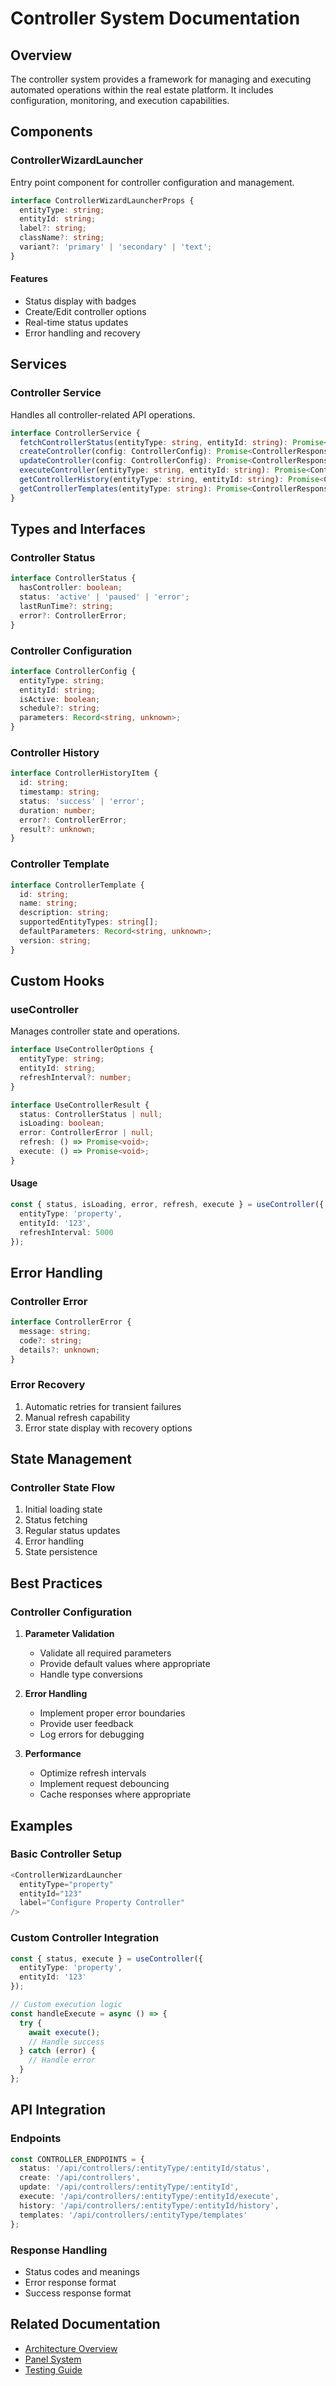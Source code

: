 # Controller System Documentation

## Overview
The controller system provides a framework for managing and executing automated operations within the real estate platform. It includes configuration, monitoring, and execution capabilities.

## Components

### ControllerWizardLauncher
Entry point component for controller configuration and management.

```typescript
interface ControllerWizardLauncherProps {
  entityType: string;
  entityId: string;
  label?: string;
  className?: string;
  variant?: 'primary' | 'secondary' | 'text';
}
```

#### Features
- Status display with badges
- Create/Edit controller options
- Real-time status updates
- Error handling and recovery

## Services

### Controller Service
Handles all controller-related API operations.

```typescript
interface ControllerService {
  fetchControllerStatus(entityType: string, entityId: string): Promise<ControllerResponse<ControllerStatus>>;
  createController(config: ControllerConfig): Promise<ControllerResponse<void>>;
  updateController(config: ControllerConfig): Promise<ControllerResponse<void>>;
  executeController(entityType: string, entityId: string): Promise<ControllerResponse<void>>;
  getControllerHistory(entityType: string, entityId: string): Promise<ControllerResponse<ControllerHistoryItem[]>>;
  getControllerTemplates(entityType: string): Promise<ControllerResponse<ControllerTemplate[]>>;
}
```

## Types and Interfaces

### Controller Status
```typescript
interface ControllerStatus {
  hasController: boolean;
  status: 'active' | 'paused' | 'error';
  lastRunTime?: string;
  error?: ControllerError;
}
```

### Controller Configuration
```typescript
interface ControllerConfig {
  entityType: string;
  entityId: string;
  isActive: boolean;
  schedule?: string;
  parameters: Record<string, unknown>;
}
```

### Controller History
```typescript
interface ControllerHistoryItem {
  id: string;
  timestamp: string;
  status: 'success' | 'error';
  duration: number;
  error?: ControllerError;
  result?: unknown;
}
```

### Controller Template
```typescript
interface ControllerTemplate {
  id: string;
  name: string;
  description: string;
  supportedEntityTypes: string[];
  defaultParameters: Record<string, unknown>;
  version: string;
}
```

## Custom Hooks

### useController
Manages controller state and operations.

```typescript
interface UseControllerOptions {
  entityType: string;
  entityId: string;
  refreshInterval?: number;
}

interface UseControllerResult {
  status: ControllerStatus | null;
  isLoading: boolean;
  error: ControllerError | null;
  refresh: () => Promise<void>;
  execute: () => Promise<void>;
}
```

#### Usage
```typescript
const { status, isLoading, error, refresh, execute } = useController({
  entityType: 'property',
  entityId: '123',
  refreshInterval: 5000
});
```

## Error Handling

### Controller Error
```typescript
interface ControllerError {
  message: string;
  code?: string;
  details?: unknown;
}
```

### Error Recovery
1. Automatic retries for transient failures
2. Manual refresh capability
3. Error state display with recovery options

## State Management

### Controller State Flow
1. Initial loading state
2. Status fetching
3. Regular status updates
4. Error handling
5. State persistence

## Best Practices

### Controller Configuration
1. **Parameter Validation**
   - Validate all required parameters
   - Provide default values where appropriate
   - Handle type conversions

2. **Error Handling**
   - Implement proper error boundaries
   - Provide user feedback
   - Log errors for debugging

3. **Performance**
   - Optimize refresh intervals
   - Implement request debouncing
   - Cache responses where appropriate

## Examples

### Basic Controller Setup
```typescript
<ControllerWizardLauncher
  entityType="property"
  entityId="123"
  label="Configure Property Controller"
/>
```

### Custom Controller Integration
```typescript
const { status, execute } = useController({
  entityType: 'property',
  entityId: '123'
});

// Custom execution logic
const handleExecute = async () => {
  try {
    await execute();
    // Handle success
  } catch (error) {
    // Handle error
  }
};
```

## API Integration

### Endpoints
```typescript
const CONTROLLER_ENDPOINTS = {
  status: '/api/controllers/:entityType/:entityId/status',
  create: '/api/controllers',
  update: '/api/controllers/:entityType/:entityId',
  execute: '/api/controllers/:entityType/:entityId/execute',
  history: '/api/controllers/:entityType/:entityId/history',
  templates: '/api/controllers/:entityType/templates'
};
```

### Response Handling
- Status codes and meanings
- Error response format
- Success response format

## Related Documentation
- [Architecture Overview](./architecture.md)
- [Panel System](./panels.md)
- [Testing Guide](./testing.md) 